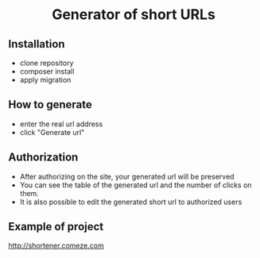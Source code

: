 <h1 align="center">Generator of short URLs</h1>

## Installation

- clone repository
- composer install
- apply migration

## How to generate

- enter the real url address
- click "Generate url"

## Authorization

- After authorizing on the site, your generated url will be preserved
- You can see the table of the generated url and the number of clicks on them.
- It is also possible to edit the generated short url to authorized users

## Example of project
http://shortener.comeze.com
